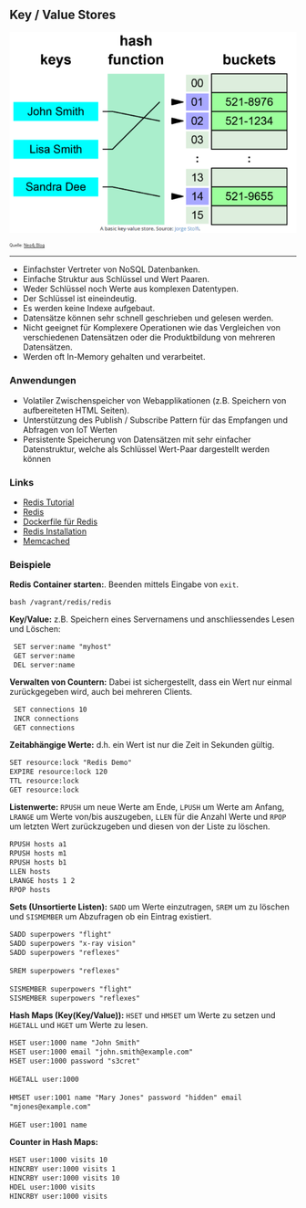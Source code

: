 Key / Value Stores
------------------

![KeyValue](../images/KeyValue.png)

<p style="font-size: 0.5em">Quelle: <a href="https://neo4j.com/blog/aggregate-stores-tour/">Neo4j Blog</a></p>

---

- Einfachster Vertreter von NoSQL Datenbanken.
- Einfache Struktur aus Schlüssel und Wert Paaren.
- Weder Schlüssel noch Werte aus komplexen Datentypen.
- Der Schlüssel ist eineindeutig.
- Es werden keine Indexe aufgebaut. 
- Datensätze können sehr schnell geschrieben und gelesen werden.
- Nicht geeignet für Komplexere Operationen wie das Vergleichen von verschiedenen Datensätzen oder die Produktbildung von mehreren
Datensätzen.
- Werden oft In-Memory gehalten und verarbeitet.

### Anwendungen

- Volatiler Zwischenspeicher von Webapplikationen (z.B. Speichern von aufbereiteten HTML Seiten).
- Unterstützung des Publish / Subscribe Pattern für das Empfangen und Abfragen von IoT Werten
- Persistente Speicherung von Datensätzen mit sehr einfacher Datenstruktur, welche als Schlüssel Wert-Paar dargestellt werden können

### Links

- [Redis Tutorial](http://try.redis.io/)
- [Redis](https://redis.io/)
- [Dockerfile für Redis](https://github.com/docker-library/redis)
- [Redis Installation](https://wiki.ubuntuusers.de/Redis/)
- [Memcached](https://memcached.org/)

### Beispiele

**Redis Container starten:**. Beenden mittels Eingabe von `exit`.

	bash /vagrant/redis/redis

**Key/Value:** z.B. Speichern eines Servernamens und anschliessendes Lesen und Löschen:

	 SET server:name "myhost"
	 GET server:name 
	 DEL server:name
 
**Verwalten von Countern:** Dabei ist sichergestellt, dass ein Wert nur einmal zurückgegeben wird, auch bei mehreren Clients.

	 SET connections 10
	 INCR connections 
	 GET connections

**Zeitabhängige Werte:** d.h. ein Wert ist nur die Zeit in Sekunden gültig.

	SET resource:lock "Redis Demo"
	EXPIRE resource:lock 120
	TTL resource:lock
	GET resource:lock 

**Listenwerte:** `RPUSH` um neue Werte am Ende, `LPUSH` um Werte am Anfang, `LRANGE` um Werte von/bis auszugeben,
`LLEN` für die Anzahl Werte und `RPOP` um letzten Wert zurückzugeben und diesen von der Liste zu löschen.

	RPUSH hosts a1
	RPUSH hosts m1
	RPUSH hosts b1
	LLEN hosts
	LRANGE hosts 1 2
	RPOP hosts
	
**Sets (Unsortierte Listen):** `SADD` um Werte einzutragen, `SREM` um zu löschen und `SISMEMBER` um Abzufragen ob ein Eintrag existiert.

	SADD superpowers "flight"
	SADD superpowers "x-ray vision"
	SADD superpowers "reflexes"
	
	SREM superpowers "reflexes"
		
	SISMEMBER superpowers "flight"
	SISMEMBER superpowers "reflexes" 

**Hash Maps (Key(Key/Value)):** `HSET` und `HMSET` um Werte zu setzen und `HGETALL` und `HGET` um Werte zu lesen. 

	HSET user:1000 name "John Smith"
	HSET user:1000 email "john.smith@example.com"
	HSET user:1000 password "s3cret"
	
	HGETALL user:1000
	
	HMSET user:1001 name "Mary Jones" password "hidden" email "mjones@example.com"
	
	HGET user:1001 name

**Counter in Hash Maps:**

    HSET user:1000 visits 10
    HINCRBY user:1000 visits 1 
    HINCRBY user:1000 visits 10 
    HDEL user:1000 visits
    HINCRBY user:1000 visits 		
	 
